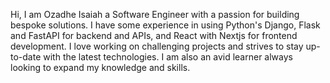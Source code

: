 Hi, I am Ozadhe Isaiah a Software Engineer with a passion for building bespoke solutions. I have some experience in using Python's Django, Flask and FastAPI for backend and APIs, and React with Nextjs for frontend development. I love working on challenging projects and strives to stay up-to-date with the latest technologies. I am also an avid learner always looking to expand my knowledge and skills.
<!---
Tekkieware/Tekkieware is a ✨ special ✨ repository because its `README.md` (this file) appears on your GitHub profile.
You can click the Preview link to take a look at your changes.
--->
